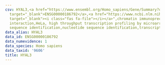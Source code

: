 ```yaml
---
csv: HYAL3,<a href="https://www.ensembl.org/Homo_sapiens/Gene/Summary?db=core;g=ENSG00000186792"
  target="_blank">ENSG00000186792</a>,<a href="https://www.ncbi.nlm.nih.gov/pubmed/17216044"
  target="_blank"><i class="fas fa-file"></i></a>",chromatin immunoprecipitation assay,direct
  interaction,HeLa, high throughput transcription profiling by microarray,nucleotide
  sequence identification,nucleotide sequence identification,transcriptional regulation,
data_alias: HYAL3
data_id: ENSG00000186792
data_numevidence: 1
data_species: Homo sapiens
data_taxid: '9606'
title: HYAL3
---
```

